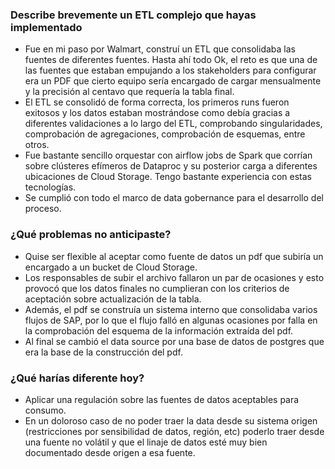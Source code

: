 ### Describe brevemente un ETL complejo que hayas implementado
- Fue en mi paso por Walmart, construí un ETL que consolidaba las fuentes de diferentes fuentes. Hasta ahí todo Ok, el reto es que una de las fuentes que estaban empujando a los stakeholders para configurar era un PDF que cierto equipo sería encargado de cargar mensualmente y la precisión al centavo que requería la tabla final.
- El ETL se consolidó de forma correcta, los primeros runs fueron exitosos y los datos estaban mostrándose como debía gracias a diferentes validaciones a lo largo del ETL, comprobando singularidades, comprobación de agregaciones, comprobación de esquemas, entre otros.
- Fue bastante sencillo orquestar con airflow jobs de Spark que corrían sobre clústeres efímeros de Dataproc y su posterior carga a diferentes ubicaciones de Cloud Storage. Tengo bastante experiencia con estas tecnologías.
- Se cumplió con todo el marco de data gobernance para el desarrollo del proceso.
### ¿Qué problemas no anticipaste?
- Quise ser flexible al aceptar como fuente de datos un pdf que subiría un encargado a un bucket de Cloud Storage.
- Los responsables de subir el archivo fallaron un par de ocasiones y esto provocó que los datos finales no cumplieran con los criterios de aceptación sobre actualización de la tabla.
- Además, el pdf se construía un sistema interno que consolidaba varios flujos de SAP, por lo que el flujo falló en algunas ocasiones por falla en la comprobación del esquema de la información extraída del pdf.
- Al final se cambió el data source por una base de datos de postgres que era la base de la construcción del pdf.
### ¿Qué harías diferente hoy?
- Aplicar una regulación sobre las fuentes de datos aceptables para consumo.
- En un doloroso caso de no poder traer la data desde su sistema origen (restricciones por sensibilidad de datos, región, etc) poderlo traer desde una fuente no volátil y que el linaje de datos esté muy bien documentado desde origen a esa fuente.
